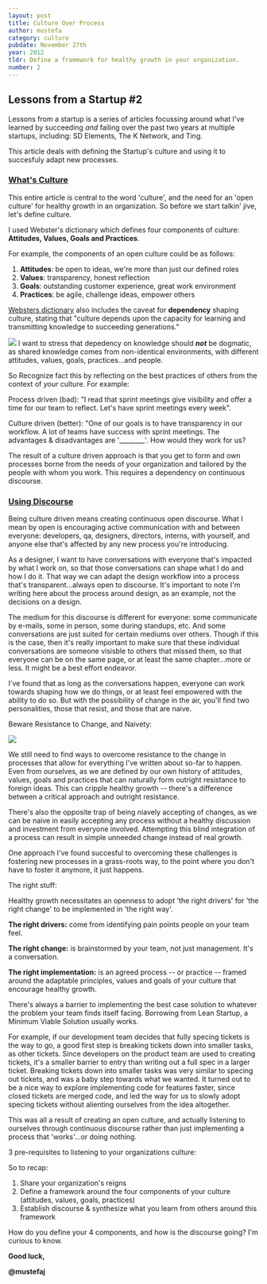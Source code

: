```yaml
---
layout: post
title: Culture Over Process
author: mustefa
category: culture
pubdate: November 27th
year: 2012
tldr: Define a framework for healthy growth in your organization.
number: 2
---
```


<h2>Lessons from a Startup #2</h2>

Lessons from a startup is a series of articles focussing around what I've learned by succeeding <em>and</em> failing over the past two years at multiple startups, including: SD Elements, The K Network, and Ting. 

This article deals with defining the Startup's culture and using it to succesfuly adapt new processes.

<h3><u>What's Culture</u></h3>

This entire article is central to the word 'culture', and the need for an 'open culture' for healthy growth in an organization. So before we start talkin' jive, let's define culture. 

I used Webster's dictionary which defines four components of culture: **Attitudes, Values, Goals and Practices**.

For example, the components of an open culture could be as follows:

1. **Attitudes**: be open to ideas, we're more than just our defined roles
1. **Values**: transparency, honest reflection
1. **Goals**: outstanding customer experience, great work environment
1. **Practices**: be agile, challenge ideas, empower others

<a href="http://www.merriam-webster.com/dictionary/culture" target="_blank" class="highlight">Websters dictionary</a> also includes the caveat for **dependency** shaping culture, stating that "culture depends upon the capacity for learning and transmitting knowledge to succeeding generations."

<img class="inline-shot" src="{{ site.assets }}/images/kotrt.png">
I want to stress that depedency on knowledge should <em><b>not</b></em> be dogmatic, as shared knowledge comes from non-identical environments, with different attitudes, values, goals, practices...and people.

So Recognize fact this by reflecting on the best practices of others from the context of *your* culture. For example:

</p>
<span class="highlight-green">Process driven (bad)</span>: "I read that sprint meetings give visibility and offer a time for our team to reflect.  Let's have sprint meetings every week".

<span class="highlight-green">Culture driven (better)</span>: "One of our goals is to have transparency in our workflow. A lot of teams have success with sprint meetings. The advantages & disadvantages are '________'. How would they work for us?

The result of a culture driven approach is that you get to form and own processes borne from the needs of your organization and tailored by the people with whom you work. This requires a dependency on continuous discourse.

<h3><u>Using Discourse</u></h3>

<p>
Being culture driven means creating continuous open discourse. What I mean by open is encouraging active communication with and between everyone: developers, qa, designers, directors, interns, with yourself, and anyone else that's affected by any new process you're introducing.
</p>

As a designer, I want to have conversations with everyone that's impacted by what I work on, so that those conversations can shape what I do and how I do it. That way we can adapt the design workflow into a process that's transparent...always open to discourse. It's important to note I'm writing here about the process around design, as an example, not the decisions on a design.

The medium for this discourse is different for everyone: some communicate by e-mails, some in person, some during standups, etc. And some conversations are just suited for certain mediums over others. Though if this is the case, then it's really important to make sure that these individual conversations are someone visisble to others that missed them, so that everyone can be on the same page, or at least the same chapter...more or less. It might be a best effort endeavor.

I've found that as long as the conversations happen, everyone can work towards shaping how we do things, or at least feel empowered with the ability to do so. But with the possibility of change in the air, you'll find two personalities, those that resist, and those that are naive.

<span class="highlight-green">Beware Resistance to Change, and Naivety:</span>

<span class="inline-shot"><img src="{{ site.assets }}/images/rif.png"></span>

We still need to find ways to overcome resistance to the change in processes that allow for everything I've written about so-far to happen. Even from ourselves, as we are defined by our own history of attitudes, values, goals and practices that can naturally form outright resistance to foreign ideas. This can cripple healthy growth -- there's a difference between a critical approach and outright resistance.

There's also the opposite trap of being niavely accepting of changes, as we can be naive in easily accepting any process without a healthy discussion and investment from everyone involved. Attempting this blind integration of a process can result in simple unneeded change instead of real growth.

One approach I've found succesful to overcoming these challenges is fostering new processes in a grass-roots way, to the point where you don't have to foster it anymore, it just happens.

<span class="highlight-green">The right stuff:</span>

Healthy growth necessitates an openness to adopt 'the right drivers' for 'the right change' to be implemented in 'the right way'.

**The right drivers:** come from identifying pain points people on your team feel.

**The right change:** is brainstormed by your team, not just management. It's a conversation.

**The right implementation:** is an agreed process -- or <span class="highlight-green">practice</span> -- framed around the adaptable <span class="highlight-green">principles, values and goals</span> of your culture that encourage healthy growth.

There's always a barrier to implementing the best case solution to whatever the problem your team finds itself facing. Borrowing from Lean Startup, a Minimum Viable Solution usually works.

For example, if our development team decides that fully specing tickets is the way to go, a good first step is breaking tickets down into smaller tasks, as other tickets. Since developers on the product team are used to creating tickets, it's a smaller barrier to entry than writing out a full spec in a larger ticket. Breaking tickets down into smaller tasks was very similar to specing out tickets, and was a baby step towards what we wanted. It turned out to be a nice way to explore implementing code for features faster, since closed tickets are merged code, and led the way for us to slowly adopt specing tickets without alienting ourselves from the idea altogether.

This was all a result of creating an open culture, and actually listening to ourselves through continuous discourse rather than just implementing a process that 'works'...or doing nothing.

<span class="highlight-green">3 pre-requisites to listening to your organizations culture: </span>

So to recap:

1. Share your organization's reigns
1. Define a framework around the four components of your culture (attitudes, values, goals, practices)
1. Establish discourse & synthesize what you learn from others around this framework

How do you define your 4 components, and how is the discourse going? I'm curious to know.

**Good luck,**

**@mustefaj**